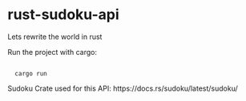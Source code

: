 # rust-sudoku-api
Lets rewrite the world in rust

<p>Run the project with cargo: </p>
<code>
  cargo run
</code>

<p>
  Sudoku Crate used for this API: <a>https://docs.rs/sudoku/latest/sudoku/</a>
</p>